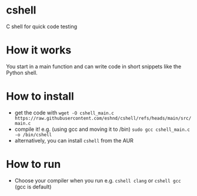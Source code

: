 # cshell
C shell for quick code testing
# How it works
You start in a main function and can write code in short snippets like the Python shell.
# How to install
- get the code with `wget -O cshell_main.c https://raw.githubusercontent.com/eshnd/cshell/refs/heads/main/src/main.c`
- compile it! e.g. (using gcc and moving it to /bin) `sudo gcc cshell_main.c -o /bin/cshell`
- alternatively, you can install `cshell` from the AUR
# How to run
- Choose your compiler when you run e.g. `cshell clang` or `cshell gcc` (gcc is default)
